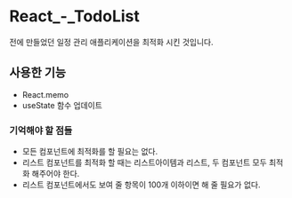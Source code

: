 # React_-_TodoList
전에 만들었던 일정 관리 애플리케이션을 최적화 시킨 것입니다.
## 사용한 기능
- React.memo
- useState 함수 업데이트
### 기억해야 할 점들
- 모든 컴포넌트에 최적화를 할 필요는 없다.
- 리스트 컴포넌트를 최적화 할 때는 리스트아이템과 리스트, 두 컴포넌트 모두 최적화 해주어야 한다.
- 리스트 컴포넌트에서도 보여 줄 항목이 100개 이하이면 해 줄 필요가 없다.
